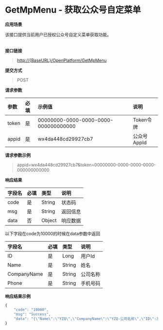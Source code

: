 # GetMpMenu - 获取公众号自定菜单

**应用场景**

该接口提供当前用户已授权公众号自定义菜单获取功能。

###### 

**接口链接**

> [http://{BaseURL}/OpenPlatform/GetMpMenu](http://{BaseURL}/OpenPlatform/Login)

**提交方式**

> POST

**请求参数**

| 参数 | 必填 | 示例值 | 说明 |
| :--- | :--- | :--- | :--- |
| token | 是 | 00000000-0000-0000-0000-000000000000 | Token令牌 |
| appid | 是 | wx4da448cd29927cb7 | 公众号AppId |

**请求参数示例**

> appid=wx4da448cd29927cb7&token=00000000-0000-0000-0000-000000000000

**响应结果**

| 字段名 | 必填 | 类型 | 说明 |
| :--- | :--- | :--- | :--- |
| code | 是 | String | 状态码 |
| msg | 是 | String | 返回信息 |
| data | 否 | Object | 响应数据 |

以下字段在code为10000的时候在data参数中返回

| 字段名 | 必填 | 类型 | 说明 |
| :--- | :--- | :--- | :--- |
| ID | 是 | Long | 用户Id |
| Name | 是 | String | 姓名 |
| CompanyName | 是 | String | 公司名称 |
| Phone | 是 | String | 手机号码 |

**响应结果示例**

```js
{
    "code": "10000",
    "msg": "Success",
    "data": "{\"Name\":\"YZQ\",\"CompanyName\":\"YZQ-公司名称\",\"ID\":3308444987384064,\"Phone\":\"17076616006\"}"
}
```



